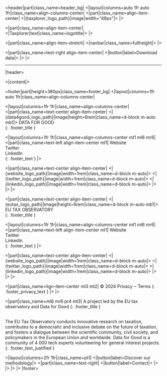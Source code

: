 [//]: # (The root file handles sections in common for all pages like header and footer)
[//]: # (It also contains the <|content|> variable which will display the content of selected page)

[//]: # (Header)
<header|part|class_name=header_bg|
<|layout|columns=auto 1fr auto 1fr|class_name=align-columns-center|
<|part|class_name=align-item-center|
<|{taxplorer_logo_path}|image|width="48px"|>
|>

<|part|class_name=align-item-center|
<|Taxplorer|text|class_name=logotitle|>
|>

<|part|class_name=align-item-stretch|
<|navbar|class_name=fullheight|>
|>

<|part|class_name=text-right align-item-center|
<|button|label=Download data|>
|>
|>

<hr class="header_hr"/>
|header>

[//]: # (Add active page content)
<|content|>

[//]: # (Footer)
<footer|part|height=380px|class_name=footer_bg|
<|layout|columns=1fr auto 1fr|class_name=align-columns-center|

[//]: # (Left section of footer)
<|layout|columns=1fr 1fr|class_name=align-columns-center|
<|part|class_name=text-center align-item-center|
<|{data4good_logo_path}|image|height=6rem|class_name=d-block m-auto mb1|>
DATA FOR GOOD<br/>
{: .footer_title }

<|layout|columns=1fr 1fr|class_name=align-columns-center mt1 ml6 mr6|
<|part|class_name=text-left align-item-center ml1|
Website<br/>
Twitter<br/>
LinkedIn<br/>
{: .footer_text }
|>

<|part|class_name=text-center align-item-center|
<|{website_logo_path}|image|width=1rem|class_name=d-block m-auto|>
<|{twitter_logo_path}|image|width=1rem|class_name=d-block m-auto|>
<|{linkedin_logo_path}|image|width=1rem|class_name=d-block m-auto|>
|>
|>
|>

<|part|class_name=text-center align-item-center|
<|{eutax_logo_path}|image|height=6rem|class_name=d-block m-auto mb1|>
EU TAX OBSERVATORY<br/>
{: .footer_title }

<|layout|columns=1fr 1fr|class_name=align-columns-center mt1 ml6 mr6|
<|part|class_name=text-left align-item-center ml1|
Website<br/>
Twitter<br/>
LinkedIn<br/>
{: .footer_text }
|>

<|part|class_name=text-center align-item-center|
<|{website_logo_path}|image|width=1rem|class_name=d-block m-auto|>
<|{twitter_logo_path}|image|width=1rem|class_name=d-block m-auto|>
<|{linkedin_logo_path}|image|width=1rem|class_name=d-block m-auto|>
|>
|>
|>

<|part|class_name=lign-item-center ml3 mt2|
&#169; 2024 Privacy &#8210; Terms
{: .footer_privacy_text }
|>
|>

[//]: # (Add vertical line)
<div class="footer_vl"></div>

[//]: # (Right section of footer)
<|part|class_name=ml6 mr6 pr4 mt3|
A project led by the EU tax observatory and Data for Good
{: .footer_title }

<br/>
The EU Tax Observatory conducts innovative research on taxation, contributes to a democratic and inclusive debate on the 
future of taxation, and fosters a dialogue between the scientific community, civil society, and policymakers in the 
European Union and worldwide.  
Data for Good is a community of 4 000 tech experts volunteering for general interest projects.
{: .footer_text_justified }

<|layout|columns=2fr 1fr|class_name=pt1|
<|button|label=Discover our methodology|>
<|part|class_name=text-right|
<|button|label=Contact|>
|>
|>
|>
|>
|footer>